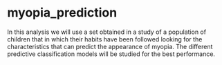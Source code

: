 # myopia_prediction
In this analysis we will use a set obtained in a study of a population of children that in which their habits have been followed looking for the characteristics that can predict the appearance of myopia. The different predictive classification models will be studied for the best performance.
